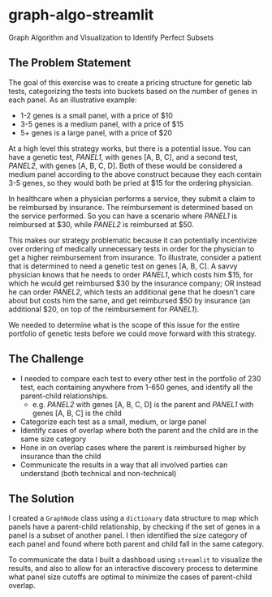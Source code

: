 # graph-algo-streamlit
Graph Algorithm and Visualization to Identify Perfect Subsets

## The Problem Statement
The goal of this exercise was to create a pricing structure for genetic lab tests, categorizing the tests into buckets based on the number of genes in each panel. 
As an illustrative example:
* 1-2 genes is a small panel, with a price of $10
* 3-5 genes is a medium panel, with a price of $15
* 5+ genes is a large panel, with a price of $20

At a high level this strategy works, but there is a potential issue. You can have a genetic test, _PANEL1_, with genes [A, B, C], and a second test, _PANEL2_, with genes [A, B, C, D]. Both of these would be considered a medium panel according to the above construct because they each contain 3-5 genes, so they would both be pried at $15 for the ordering physician.

In healthcare when a physician performs a service, they submit a claim to be reimbursed by insurance. The reimbursement is determined based on the service performed. So you can have a scenario where _PANEL1_ is reimbursed at $30, while _PANEL2_ is reimbursed at $50.

This makes our strategy problematic because it can potentially incentivize over ordering of medically unnecessary tests in order for the physician to get a higher reimbursement from insurance. To illustrate, consider a patient that is determined to need a genetic test on genes [A, B, C]. A savvy physician knows that he needs to order _PANEL1_, which costs him $15, for which he would get reimbursed $30 by the insurance company; OR instead he can order _PANEL2_, which tests an additional gene that he doesn't care about but costs him the same, and get reimbursed $50 by insurance (an additional $20, on top of the reimbursement for _PANEL1_).

We needed to determine what is the scope of this issue for the entire portfolio of genetic tests before we could move forward with this strategy.

## The Challenge
* I needed to compare each test to every other test in the portfolio of 230 test, each containing anywhere from 1-650 genes, and identify all the parent-child relationships.
    * e.g. _PANEL2_ with genes [A, B, C, D] is the parent and _PANEL1_ with genes [A, B, C] is the child 
* Categorize each test as a small, medium, or large panel
* Identify cases of overlap where both the parent and the child are in the same size category
* Hone in on overlap cases where the parent is reimbursed higher by insurance than the child
* Communicate the results in a way that all involved parties can understand (both technical and non-technical) 

## The Solution
I created a `GraphNode` class using a `dictionary` data structure to map which panels have a parent-child relationship, by checking if the set of genes in a panel is a subset of another panel. I then identified the size category of each panel and found where both parent and child fall in the same category. 

To communicate the data I built a dashboad using `streamlit` to visualize the results, and also to allow for an interactive discovery process to determine what panel size cutoffs are optimal to minimize the cases of parent-child overlap.